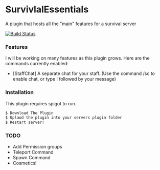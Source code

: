 # SurvivlalEssentials
A plugin that hosts all the "main" features for a survival server

[![Build Status](https://travis-ci.com/Steave0982/SurvivalEssentials.svg?branch=master)](https://travis-ci.com/Steave0982/SurvivalEssentials)

### Features

I will be working on many features as this plugin grows. Here are the commands currently enabled:

* [StaffChat] A separate chat for your staff. (Use the command /sc to enable chat, or type ! followed by your message)

### Installation

This plugin requires spigot to run.

```sh
$ Download The Plugin
$ Uplaod the plugin into your servers plugin folder
$ Restart server!
```

### TODO
* Add Permission groups
* Teleport Command
* Spawn Command
* Cosmetics!
